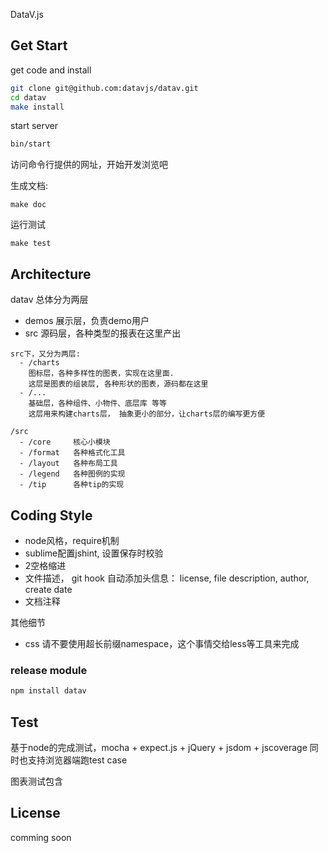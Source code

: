 DataV.js

## Get Start

get code and install

```sh
git clone git@github.com:datavjs/datav.git
cd datav
make install
```

start server
```sh
bin/start
```

访问命令行提供的网址，开始开发浏览吧

生成文档:

```
make doc
```

运行测试
```
make test
```


## Architecture

datav 总体分为两层

  - demos  展示层，负责demo用户
  - src    源码层，各种类型的报表在这里产出

```
src下，又分为两层:
  - /charts
    图标层，各种多样性的图表，实现在这里面.
    这层是图表的组装层, 各种形状的图表，源码都在这里
  - /...
    基础层，各种组件、小物件、底层库 等等
    这层用来构建charts层， 抽象更小的部分，让charts层的编写更方便
```

```
/src
  - /core     核心小模块
  - /format   各种格式化工具
  - /layout   各种布局工具
  - /legend   各种图例的实现
  - /tip      各种tip的实现
```

## Coding Style

* node风格，require机制
* sublime配置jshint, 设置保存时校验
* 2空格缩进
* 文件描述， git hook 自动添加头信息： license, file description, author, create date
* 文档注释

其他细节

* css 请不要使用超长前缀namespace，这个事情交给less等工具来完成

### release module

```sh
npm install datav
```

## Test

基于node的完成测试，mocha + expect.js + jQuery + jsdom + jscoverage
同时也支持浏览器端跑test case

图表测试包含

## License

comming soon

